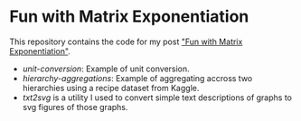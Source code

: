 # Fun with Matrix Exponentiation
This repository contains the code for my post ["Fun with Matrix Exponentiation"](https://andersource.dev/2019/08/01/fun-with-matrix-exponentiation.html).
* _unit-conversion_: Example of unit conversion.
* _hierarchy-aggregations_: Example of aggregating accross two hierarchies using a recipe dataset from Kaggle.
* _txt2svg_ is a utility I used to convert simple text descriptions of graphs to svg figures of those graphs.

